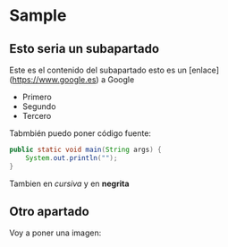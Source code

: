 # Sample

## Esto seria un subapartado
Este es el contenido del subapartado
esto es un [enlace] (https://www.google.es) a Google

* Primero
* Segundo
* Tercero

Tabmbién puedo poner código fuente:

```java
public static void main(String args) {
	System.out.println("");
}
```
Tambien en *cursiva* y en **negrita**

## Otro apartado

Voy a poner una imagen: